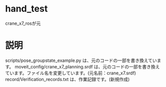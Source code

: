 # hand_test

crane_x7_rosが元

# 説明

scripts/pose_groupstate_example.py は、元のコードの一部を書き換えています。
moveit_config/crane_x7_planning.srdf は、元のコードの一部を書き換えています。ファイル名を変更しています。(元名前：crane_x7.srdf)
record/Verification_records.txt は、作業記録です。(新規作成)
